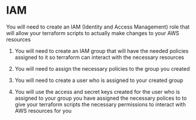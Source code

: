# IAM
You will need to create an IAM (Identity and Access Management) role that will allow your terraform scripts to actually make changes to your AWS resources

1. You will need to create an IAM group that will have the needed policies assigned to it so terraform can interact with the necessary resources

2. You will need to assign the necessary policies to the group you created 

3. You will need to create a user who is assigned to your created group

4. You will use the access and secret keys created for the user who is assigned to your group you have assigned the necessary polices to to give your terraform scripts the necessary permissions to interact with AWS resources for you